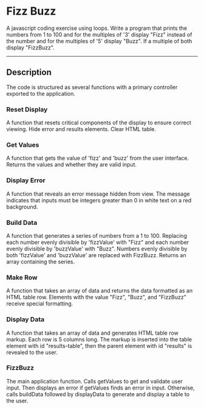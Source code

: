 # Fizz Buzz

A javascript coding exercise using loops. Write a program that prints the numbers from 1 to 100 and for the multiples of '3' display "Fizz" instead of the number and for the multiples of '5' display "Buzz". If a multiple of both display "FizzBuzz".

---

## Description

The code is structured as several functions with a primary controller exported to the application.

### Reset Display

A function that resets critical components of the display to ensure correct viewing. Hide error and results elements. Clear HTML table.

### Get Values

A function that gets the value of 'fizz' and 'buzz' from the user interface. Returns the values and whether they are valid input.

### Display Error

A function that reveals an error message hidden from view. The message indicates that inputs must be integers greater than 0 in white text on a red background.

### Build Data

A function that generates a series of numbers from a 1 to 100. Replacing each number evenly divisible by 'fizzValue' with "Fizz" and each number evenly divisible by 'buzzValue' with "Buzz". Numbers evenly divisible by both 'fizzValue' and 'buzzValue' are replaced with FizzBuzz. Returns an array containing the series.

### Make Row

A function that takes an array of data and returns the data formatted as an HTML table row. Elements with the value "Fizz", "Buzz", and "FizzBuzz" receive special formatting.

### Display Data

A function that takes an array of data and generates HTML table row markup. Each row is 5 columns long. The markup is inserted into the table element with id "results-table", then the parent element with id "results" is revealed to the user.

### FizzBuzz

The main application function. Calls getValues to get and validate user input. Then displays an error if getValues finds an error in input. Otherwise, calls buildData followed by displayData to generate and display a table to the user.
